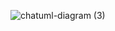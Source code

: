 



![chatuml-diagram (3)](https://github.com/user-attachments/assets/d7c4aea9-feae-4f56-9a25-ac4011be5a80)
